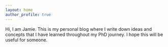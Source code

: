 ```yaml
---
layout: home
author_profile: true
---
```


Hi, I am Jamie. This is my personal blog where I write down ideas and concepts 
that I have learned throughout my PhD journey. I hope this will be useful for someone.

